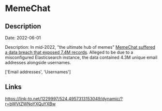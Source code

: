 # MemeChat

## Description

Date: 2022-06-01

Description:
In mid-2022, &quot;the ultimate hub of memes&quot; <a href="https://twitter.com/search?q=memechat%20breach&src=typed_query&f=media" target="_blank" rel="noopener">MemeChat suffered a data breach that exposed 7.4M records</a>. Alleged to be due to a misconfigured Elasticsearch instance, the data contained 4.3M unique email addresses alongside usernames.


['Email addresses', 'Usernames']

## Links

https://link-to.net/1229997/524.4957313153049/dynamic/?r=bWVtZWNoYXQuYXBw